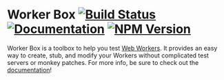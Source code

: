 # Worker Box [![Build Status](https://travis-ci.org/trentmwillis/worker-box.svg?branch=master)](https://travis-ci.org/trentmwillis/worker-box) [![Documentation](https://media.readthedocs.org/static/projects/badges/passing.svg)](https://pretty-okay.com/worker-box) [![NPM Version](https://badge.fury.io/js/worker-box.svg)](https://www.npmjs.com/package/worker-box)

Worker Box is a toolbox to help you test [Web Workers](https://developer.mozilla.org/en-US/docs/Web/API/Web_Workers_API). It provides an easy way to create, stub, and modify your Workers without complicated test servers or monkey patches. For more info, be sure to check out the [documentation](https://pretty-okay.com/worker-box/)!
